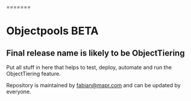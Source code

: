 =======
# Objectpools BETA

## Final release name is likely to be ObjectTiering

Put all stuff in here that helps to test, deploy, automate and run the ObjectTiering feature.

Repository is maintained by fabian@mapr.com and can be updated by everyone.
